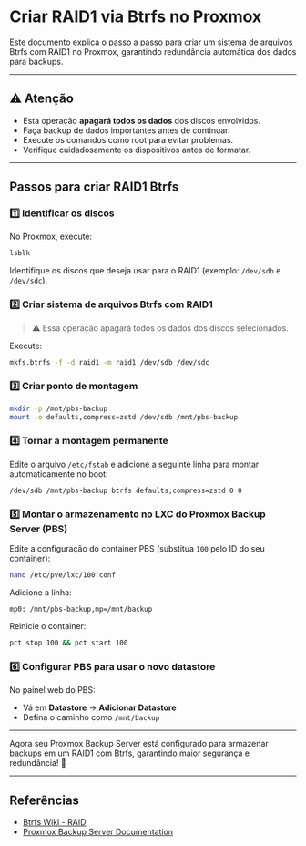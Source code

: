 # Criar RAID1 via Btrfs no Proxmox

Este documento explica o passo a passo para criar um sistema de arquivos Btrfs com RAID1 no Proxmox, garantindo redundância automática dos dados para backups.

---

## ⚠️ Atenção

- Esta operação **apagará todos os dados** dos discos envolvidos.
- Faça backup de dados importantes antes de continuar.
- Execute os comandos como root para evitar problemas.
- Verifique cuidadosamente os dispositivos antes de formatar.

---

## Passos para criar RAID1 Btrfs

### 1️⃣ Identificar os discos

No Proxmox, execute:

```bash
lsblk
```

Identifique os discos que deseja usar para o RAID1 (exemplo: `/dev/sdb` e `/dev/sdc`).

### 2️⃣ Criar sistema de arquivos Btrfs com RAID1

> ⚠️ Essa operação apagará todos os dados dos discos selecionados.

Execute:

```bash
mkfs.btrfs -f -d raid1 -m raid1 /dev/sdb /dev/sdc
```

### 3️⃣ Criar ponto de montagem

```bash
mkdir -p /mnt/pbs-backup
mount -o defaults,compress=zstd /dev/sdb /mnt/pbs-backup
```

### 4️⃣ Tornar a montagem permanente

Edite o arquivo `/etc/fstab` e adicione a seguinte linha para montar automaticamente no boot:

```
/dev/sdb /mnt/pbs-backup btrfs defaults,compress=zstd 0 0
```

### 5️⃣ Montar o armazenamento no LXC do Proxmox Backup Server (PBS)

Edite a configuração do container PBS (substitua `100` pelo ID do seu container):

```bash
nano /etc/pve/lxc/100.conf
```

Adicione a linha:

```
mp0: /mnt/pbs-backup,mp=/mnt/backup
```

Reinicie o container:

```bash
pct stop 100 && pct start 100
```

### 6️⃣ Configurar PBS para usar o novo datastore

No painel web do PBS:

- Vá em **Datastore** → **Adicionar Datastore**
- Defina o caminho como `/mnt/backup`

---

Agora seu Proxmox Backup Server está configurado para armazenar backups em um RAID1 com Btrfs, garantindo maior segurança e redundância! 🎉

---

## Referências

- [Btrfs Wiki - RAID](https://btrfs.wiki.kernel.org/index.php/RAID)
- [Proxmox Backup Server Documentation](https://pbs.proxmox.com/docs/)